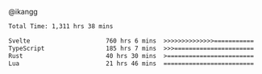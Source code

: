 @ikangg
<!--START_SECTION:waka-->

```txt
Total Time: 1,311 hrs 38 mins

Svelte                     760 hrs 6 mins  >>>>>>>>>>>>>>===========   57.19 %
TypeScript                 185 hrs 7 mins  >>>======================   13.93 %
Rust                       40 hrs 30 mins  >========================   03.05 %
Lua                        21 hrs 46 mins  =========================   01.64 %
```

<!--END_SECTION:waka-->
